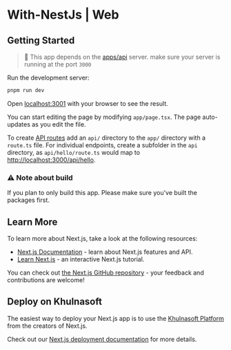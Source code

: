 # With-NestJs | Web

## Getting Started

> 🏁 This app depends on the [apps/api](../api/README.md) server. make sure your server is running at the port `3000`

Run the development server:

```bash
pnpm run dev
```

Open [localhost:3001](http://localhost:3001) with your browser to see the result.

You can start editing the page by modifying `app/page.tsx`. The page auto-updates as you edit the file.

To create [API routes](https://nextjs.org/docs/app/building-your-application/routing/router-handlers) add an `api/` directory to the `app/` directory with a `route.ts` file. For individual endpoints, create a subfolder in the `api` directory, as `api/hello/route.ts` would map to [http://localhost:3000/api/hello](http://localhost:3000/api/hello).

### ⚠️ Note about build

If you plan to only build this app. Please make sure you've built the packages first.

## Learn More

To learn more about Next.js, take a look at the following resources:

- [Next.js Documentation](https://nextjs.org/docs) - learn about Next.js features and API.
- [Learn Next.js](https://nextjs.org/learn/foundations/about-nextjs) - an interactive Next.js tutorial.

You can check out [the Next.js GitHub repository](https://github.com/khulnasoft/next.js/) - your feedback and contributions are welcome!

## Deploy on Khulnasoft

The easiest way to deploy your Next.js app is to use the [Khulnasoft Platform](https://khulnasoft.com/new?utm_source=github.com&utm_medium=referral&utm_campaign=nrz-readme) from the creators of Next.js.

Check out our [Next.js deployment documentation](https://nextjs.org/docs/deployment) for more details.
